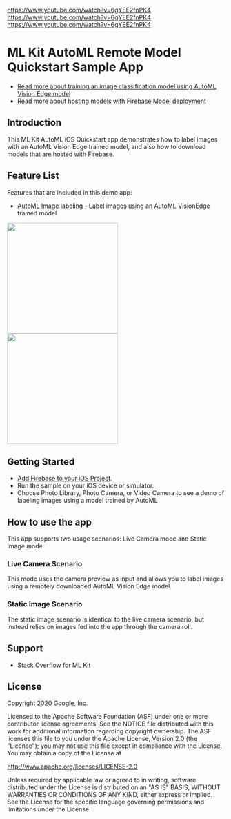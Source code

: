 https://www.youtube.com/watch?v=6gYEE2fnPK4
https://www.youtube.com/watch?v=6gYEE2fnPK4
https://www.youtube.com/watch?v=6gYEE2fnPK4

# ML Kit AutoML Remote Model Quickstart Sample App

* [Read more about training an image classification model using AutoML Vision Edge model](https://firebase.google.com/docs/ml/automl-image-labeling)
* [Read more about hosting models with Firebase Model deployment](https://firebase.google.com/docs/ml/manage-hosted-models)

## Introduction

This ML Kit AutoML iOS Quickstart app demonstrates how to label images with an
AutoML Vision Edge trained model, and also how to download models that are
hosted with Firebase.

## Feature List
Features that are included in this demo app:

* [AutoML Image labeling](https://developers.google.com/ml-kit/vision/image-labeling/automl/ios) - Label images using an AutoML VisionEdge trained model

<img src="../../screenshots/auto_ml_1.jpeg" width="256"/> <img src="../../screenshots/auto_ml_2.jpeg" width="256"/>

## Getting Started

- [Add Firebase to your iOS Project](https://firebase.google.com/docs/ios/setup).
- Run the sample on your iOS device or simulator.
- Choose Photo Library, Photo Camera, or Video Camera to see a demo of labeling
  images using a model trained by AutoML

## How to use the app

This app supports two usage scenarios: Live Camera mode and Static Image mode.

### Live Camera Scenario
This mode uses the camera preview as input and allows you to label images using
a remotely downloaded AutoML Vision Edge model.

### Static Image Scenario
The static image scenario is identical to the live camera scenario, but instead
relies on images fed into the app through the camera roll.


## Support

- [Stack Overflow for ML Kit](https://stackoverflow.com/questions/tagged/google-mlkit)

License
-------

Copyright 2020 Google, Inc.

Licensed to the Apache Software Foundation (ASF) under one or more contributor
license agreements.  See the NOTICE file distributed with this work for
additional information regarding copyright ownership.  The ASF licenses this
file to you under the Apache License, Version 2.0 (the "License"); you may not
use this file except in compliance with the License.  You may obtain a copy of
the License at

  http://www.apache.org/licenses/LICENSE-2.0

Unless required by applicable law or agreed to in writing, software
distributed under the License is distributed on an "AS IS" BASIS, WITHOUT
WARRANTIES OR CONDITIONS OF ANY KIND, either express or implied.  See the
License for the specific language governing permissions and limitations under
the License.
